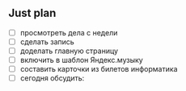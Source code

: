 ## Just plan
- [ ] просмотреть дела с недели 
- [ ] сделать запись 
- [ ] доделать главную страницу 
- [ ] включить в шаблон Яндекс.музыку
- [ ] составить карточки из билетов информатика
- [ ] сегодня обсудить:
